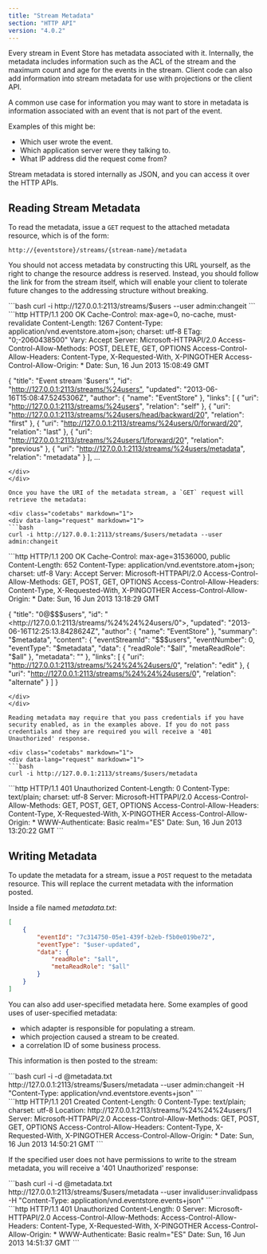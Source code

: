 ```yaml
---
title: "Stream Metadata"
section: "HTTP API"
version: "4.0.2"
---
```


Every stream in Event Store has metadata associated with it. Internally, the metadata includes information such as the ACL of the stream and the maximum count and age for the events in the stream. Client code can also add information into stream metadata for use with projections or the client API.

A common use case for information you may want to store in metadata is information associated with an event that is not part of the event.

Examples of this might be:

-   Which user wrote the event.
-   Which application server were they talking to.
-   What IP address did the request come from?

Stream metadata is stored internally as JSON, and you can access it over the HTTP APIs.

## Reading Stream Metadata

To read the metadata, issue a `GET` request to the attached metadata resource, which is of the form:

```http
http://{eventstore}/streams/{stream-name}/metadata
```

You should not access metadata by constructing this URL yourself, as the right to change the resource address is reserved. Instead, you should follow the link for from the stream itself, which will enable your client to tolerate future changes to the addressing structure without breaking.

<div class="codetabs" markdown="1">
<div data-lang="request" markdown="1">
```bash
curl -i http://127.0.0.1:2113/streams/$users --user admin:changeit
```
</div>
<div data-lang="response" markdown="1">
```http
HTTP/1.1 200 OK
Cache-Control: max-age=0, no-cache, must-revalidate
Content-Length: 1267
Content-Type: application/vnd.eventstore.atom+json; charset: utf-8
ETag: "0;-2060438500"
Vary: Accept
Server: Microsoft-HTTPAPI/2.0
Access-Control-Allow-Methods: POST, DELETE, GET, OPTIONS
Access-Control-Allow-Headers: Content-Type, X-Requested-With, X-PINGOTHER
Access-Control-Allow-Origin: *
Date: Sun, 16 Jun 2013 15:08:49 GMT

{
  "title": "Event stream '$users'",
  "id": "<http://127.0.0.1:2113/streams/%24users">,
  "updated": "2013-06-16T15:08:47.5245306Z",
  "author": {
    "name": "EventStore"
  },
  "links": [
    {
      "uri": "http://127.0.0.1:2113/streams/%24users",
      "relation": "self"
    },
    {
      "uri": "http://127.0.0.1:2113/streams/%24users/head/backward/20",
      "relation": "first"
    },
    {
      "uri": "http://127.0.0.1:2113/streams/%24users/0/forward/20",
      "relation": "last"
    },
    {
      "uri": "http://127.0.0.1:2113/streams/%24users/1/forward/20",
      "relation": "previous"
    },
    {
      "uri": "http://127.0.0.1:2113/streams/%24users/metadata",
      "relation": "metadata"
    }
  ],
...

    </div>
    </div>

    Once you have the URI of the metadata stream, a `GET` request will retrieve the metadata:

    <div class="codetabs" markdown="1">
    <div data-lang="request" markdown="1">
    ```bash
    curl -i http://127.0.0.1:2113/streams/$users/metadata --user admin:changeit

</div>
<div data-lang="response" markdown="1">
```http
HTTP/1.1 200 OK
Cache-Control: max-age=31536000, public
Content-Length: 652
Content-Type: application/vnd.eventstore.atom+json; charset: utf-8
Vary: Accept
Server: Microsoft-HTTPAPI/2.0
Access-Control-Allow-Methods: GET, POST, GET, OPTIONS
Access-Control-Allow-Headers: Content-Type, X-Requested-With, X-PINGOTHER
Access-Control-Allow-Origin: *
Date: Sun, 16 Jun 2013 13:18:29 GMT

{
  "title": "0@$$$users",
  "id": "<http://127.0.0.1:2113/streams/%24%24%24users/0">,
  "updated": "2013-06-16T12:25:13.8428624Z",
  "author": {
    "name": "EventStore"
  },
  "summary": "$metadata",
  "content": {
    "eventStreamId": "$$$users",
    "eventNumber": 0,
    "eventType": "$metadata",
    "data": {
      "readRole": "$all",
      "metaReadRole": "$all"
    },
    "metadata": ""
  },
  "links": [
    {
      "uri": "http://127.0.0.1:2113/streams/%24%24%24users/0",
      "relation": "edit"
    },
    {
      "uri": "http://127.0.0.1:2113/streams/%24%24%24users/0",
      "relation": "alternate"
    }
  ]
}

    </div>
    </div>

    Reading metadata may require that you pass credentials if you have security enabled, as in the examples above. If you do not pass credentials and they are required you will receive a '401 Unauthorized' response.

    <div class="codetabs" markdown="1">
    <div data-lang="request" markdown="1">
    ```bash
    curl -i http://127.0.0.1:2113/streams/$users/metadata

</div>
<div data-lang="response" markdown="1">
```http
HTTP/1.1 401 Unauthorized
Content-Length: 0
Content-Type: text/plain; charset: utf-8
Server: Microsoft-HTTPAPI/2.0
Access-Control-Allow-Methods: GET, POST, GET, OPTIONS
Access-Control-Allow-Headers: Content-Type, X-Requested-With, X-PINGOTHER
Access-Control-Allow-Origin: *
WWW-Authenticate: Basic realm="ES"
Date: Sun, 16 Jun 2013 13:20:22 GMT
```
</div>
</div>

## Writing Metadata

To update the metadata for a stream, issue a `POST` request to the metadata resource. This will replace the current metadata with the information posted.

Inside a file named _metadata.txt_:

```json
[
    {
        "eventId": "7c314750-05e1-439f-b2eb-f5b0e019be72",
        "eventType": "$user-updated",
        "data": {
            "readRole": "$all",
            "metaReadRole": "$all"
        }
    }
]
```

You can also add user-specified metadata here. Some examples of good uses of user-specified metadata:

-   which adapter is responsible for populating a stream.
-   which projection caused a stream to be created.
-   a correlation ID of some business process.

This information is then posted to the stream:

<div class="codetabs" markdown="1">
<div data-lang="request" markdown="1">
```bash
curl -i -d @metadata.txt http://127.0.0.1:2113/streams/$users/metadata --user admin:changeit -H "Content-Type: application/vnd.eventstore.events+json"
```
</div>
<div data-lang="response" markdown="1">
```http
HTTP/1.1 201 Created
Content-Length: 0
Content-Type: text/plain; charset: utf-8
Location: http://127.0.0.1:2113/streams/%24%24%24users/1
Server: Microsoft-HTTPAPI/2.0
Access-Control-Allow-Methods: GET, POST, GET, OPTIONS
Access-Control-Allow-Headers: Content-Type, X-Requested-With, X-PINGOTHER
Access-Control-Allow-Origin: *
Date: Sun, 16 Jun 2013 14:50:21 GMT
```
</div>
</div>

If the specified user does not have permissions to write to the stream metadata, you will receive a '401 Unauthorized' response:

<div class="codetabs" markdown="1">
<div data-lang="request" markdown="1">
```bash
curl -i -d @metadata.txt http://127.0.0.1:2113/streams/$users/metadata --user invaliduser:invalidpass -H "Content-Type: application/vnd.eventstore.events+json"
```
</div>
<div data-lang="response" markdown="1">
```http
HTTP/1.1 401 Unauthorized
Content-Length: 0
Server: Microsoft-HTTPAPI/2.0
Access-Control-Allow-Methods:
Access-Control-Allow-Headers: Content-Type, X-Requested-With, X-PINGOTHER
Access-Control-Allow-Origin: *
WWW-Authenticate: Basic realm="ES"
Date: Sun, 16 Jun 2013 14:51:37 GMT
```
</div>
</div>
